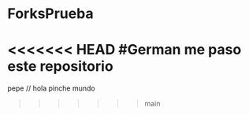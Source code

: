 # ForksPrueba

<<<<<<< HEAD
#German me paso este repositorio
=======
pepe
// hola pinche mundo 

>>>>>>> main
